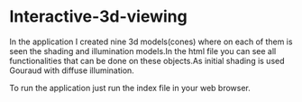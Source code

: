 # Interactive-3d-viewing

In the application I created nine 3d models(cones) where on each of them is seen the shading and illumination models.In the html file you can see all functionalities that can be done on these objects.As initial shading is used Gouraud with diffuse illumination.

To run the application just run the index file in your web browser.
